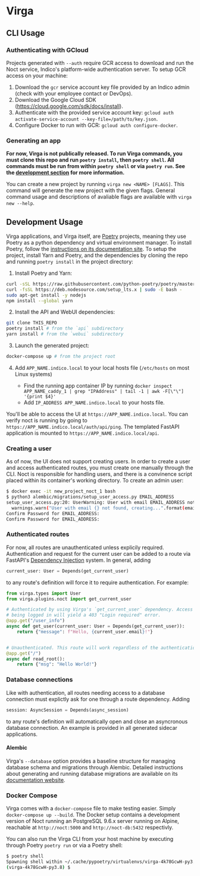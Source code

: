 # Virga

## CLI Usage

### Authenticating with GCloud

Projects generated with `--auth` require GCR access to download and run the Noct service, Indico's platform-wide authentication server. To setup GCR access on your machine:

1. Download the `gcr` service account key file provided by an Indico admin (check with your employee contact or DevOps).
2. Download the Google Cloud SDK (<https://cloud.google.com/sdk/docs/install>).
3. Authenticate with the provided service account key: `gcloud auth activate-service-account --key-file=/path/to/key.json`.
4. Configure Docker to run with GCR: `gcloud auth configure-docker`.

### Generating an app

**For now, Virga is not publically released. To run Virga commands, you must clone this repo and run `poetry install`, then `poetry shell`. All commands must be run from within `poetry shell` or via `poetry run`. See the [development section](#development) for more information.**

You can create a new project by running `virga new <NAME> [FLAGS]`. This command will generate the new project with the given flags. General command usage and descriptions of avaliable flags are available with `virga new --help`.

## Development Usage

Virga applications, and Virga itself, are [Poetry](https://python-poetry.org/) projects, meaning they use Poetry as a python dependency and virtual environment manager. To install Poetry, follow the [instructions on its documentation site](https://python-poetry.org/docs/). To setup the project, install Yarn and Poetry, and the dependencies by cloning the repo and running `poetry install` in the project directory:

1. Install Poetry and Yarn:

  ```sh
  curl -sSL https://raw.githubusercontent.com/python-poetry/poetry/master/get-poetry.py | python -
  curl -fsSL https://deb.nodesource.com/setup_lts.x | sudo -E bash -
  sudo apt-get install -y nodejs
  npm install --global yarn
  ```

2. Install the API and WebUI dependencies:

  ```sh
  git clone THIS_REPO
  poetry install # from the `api` subdirectory
  yarn install # from the `webui` subdirectory
  ```

3. Launch the generated project:

  ```sh
  docker-compose up # from the project root
```

4. Add `APP_NAME.indico.local` to your local hosts file (`/etc/hosts` on most Linux systems)

    - Find the running app container IP by running `docker inspect APP_NAME_caddy_1 | grep "IPAddress" | tail -1 | awk -F[\"\"] '{print $4}'`
    - Add `IP_ADDRESS APP_NAME.indico.local` to your hosts file.

You'll be able to access the UI at `https://APP_NAME.indico.local`. You can verify noct is running by going to `https://APP_NAME.indico.local/auth/api/ping`. The templated FastAPI application is mounted to `https://APP_NAME.indico.local/api`.

### Creating a user

As of now, the UI does not support creating users. In order to create a user and access authenticated routes, you must create one manually through the CLI. Noct is responsible for handling users, and there is a convinence script placed within its container's working directory. To create an admin user:

```sh
$ docker exec -it new_project_noct_1 bash
$ python3 alembic/migrations/setup_user_access.py EMAIL_ADDRESS
setup_user_access.py:20: UserWarning: User with email EMAIL_ADDRESS not found, creating...
  warnings.warn("User with email {} not found, creating...".format(email))
Confirm Password for EMAIL_ADDRESS: 
Confirm Password for EMAIL_ADDRESS: 
```

### Authenticated routes

For now, all routes are unauthenticated unless explicily required. Authentication and request for the current user can be added to a route via FastAPI's [Dependency Injection](https://fastapi.tiangolo.com/tutorial/dependencies/?h=depends) system. In general, adding

```python
current_user: User = Depends(get_current_user)
```

to any route's definition will force it to require authentication. For example:

```python
from virga.types import User
from virga.plugins.noct import get_current_user

# Authenticated by using Virga's `get_current_user` dependency. Access to `/user_info` without
# being logged in will yield a 403 "Login required" error.
@app.get("/user_info")
async def get_user(current_user: User = Depends(get_current_user)):
    return {"message": f"Hello, {current_user.email}!"}


# Unauthenticated. This route will work regardless of the authentication state of the app.
@app.get("/")
async def read_root():
    return {"msg": "Hello World!"}
```

### Database connections

Like with authentication, all routes needing access to a database connection must explictly ask for one through a route dependency. Adding

```python
session: AsyncSession = Depends(async_session)
```

to any route's definition will automatically open and close an asyncronous database connection. An example is provided in all generated sidecar applications.

#### Alembic

Virga's `--database` option provides a baseline structure for managing database schema and migrations through Alembic. Detailed instructions about generating and running database migrations are available on its [documentation website](https://alembic.sqlalchemy.org/en/latest/tutorial.html#create-a-migration-script).

### Docker Compose

Virga comes with a `docker-compose` file to make testing easier. Simply `docker-compose up --build`. The Docker setup contains a development version of Noct running an PostgreSQL 9.6.x server running on Alpine, reachable at `http://noct:5000` and `http://noct-db:5432` respectivly.

You can also run the Virga CLI from your host machine by executing through Poetry `poetry run` or via a Poetry shell:

```sh
$ poetry shell
Spawning shell within ~/.cache/pypoetry/virtualenvs/virga-4k78GcwH-py3.8
(virga-4k78GcwH-py3.8) $ 
```
